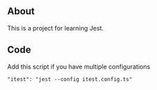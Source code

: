 ## About

This is a project for learning Jest.

## Code

Add this script if you have multiple configurations

```
"itest": "jest --config itest.config.ts"
```
